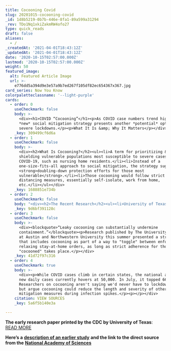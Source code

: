 ```yaml
---
title: Cocooning Covid
slug: 20201015-cocooning-covid
_id: 1d8b5219-0b7b-446e-8fa1-89a599a31294
_rev: TDo1Nq1xkiZakmRW4ofo27
type: quick_reads
draft: false
aliases:
  - /
_createdAt: '2021-04-01T18:43:12Z'
_updatedAt: '2021-04-01T18:43:12Z'
date: '2020-10-15T02:57:00.000Z'
lastmod: '2020-10-15T02:57:00.000Z'
weight: 50
featured_image:
  alt: Featured Article Image
  url: >-
    e776dd5a394d9e3e57a9b7ed267f105df82ec654367x367.jpg
card_series: Now You Know
colorpaletteclassname: '--light-purple'
cards:
  - order: 0
    useCheckmark: false
    body: >-
      <div><h1>COVID “Cocooning”</h1><p>As COVID case numbers trend higher, a
      *new* social mitigation strategy presents another *potential* option to
      severe lockdowns.</p><p>What It Is &amp; Why It Matters</p></div>
    _key: 309499cf6d6a
  - order: 1
    useCheckmark: false
    body: >-
      <div><h2>What Is Cocooning?</h2><ul><li>A term for prioritizing &amp;
      shielding vulnerable populations most susceptible to severe cases of
      COVID-19, such as nursing home residents.</li><li>Instead of a
      one-size-fits-all approach to social mitigation, the strategy suggests
      <strong>doubling-down protection efforts for those most
      vulnerable</strong>.</li><li>Those cocooning would follow strict social
      distancing measures, essentially self-isolate, work from home,
      etc.</li></ul></div>
    _key: 1688851e734b
  - order: 2
    useCheckmark: false
    body: "<div><h2>The Recent Research</h2><ul><li>University of Texas, Austin.</li><li>Researchers analyzed transmission &amp; case data of the “fastest-growing large city area” in the U.S. — Austin, Texas.</li><li><strong>One Take-Away:</strong>\_<em>“<strong>postponing</strong></em>\_<em>relaxation (of social mitigation efforts) will only delay future disease waves.”</em></li><li>Researchers argue cocooning <strong>prevents</strong> higher hospitalizations and deaths, <strong>preserving</strong> resources &amp; saving lives, while allowing others to “relax.”</li></ul></div>"
    _key: 9d6bf391128c
  - order: 3
    useCheckmark: false
    body: >-
      <div><blockquote>“Leaky cocooning can substantially undermine
      containment.”</blockquote><p>Research published by The University of Texas
      at Austin and Northwestern University this summer presented a strategy
      that includes cocooning as part of a way to "toggle" between enforcing and
      relaxing stay-at-home orders, as long as strict adherence for those
      "cocooned" takes place.</p></div>
    _key: 41d72f97c316
  - order: 4
    useCheckmark: true
    body: >-
      <div><p>While COVID cases climb in certain states, the national average of
      new daily cases currently hovers at 50,000. In July, it topped 66,000.
      Researchers on cocooning aren't saying we'd never have to lockdown again
      but argue cocooning could reduce the length and severity of other
      mitigation measures during infection spikes.</p><p></p></div>
    citation: VIEW SOURCES
    _key: 5a6f5b140e3a

---
```

**The early research paper printed by the CDC by University of Texas**: [READ MORE](https://wwwnc.cdc.gov/eid/article/26/12/20-1930_article)

**Here’s a** [**description of an earlier study**](https://news.utexas.edu/2020/07/29/new-tool-to-guide-decisions-on-social-distancing-uses-hospital-data-and-emphasizes-protecting-the-vulnerabl) **and the link to the direct source from the** [**National Academy of Sciences**](https://www.pnas.org/content/117/33/19873)